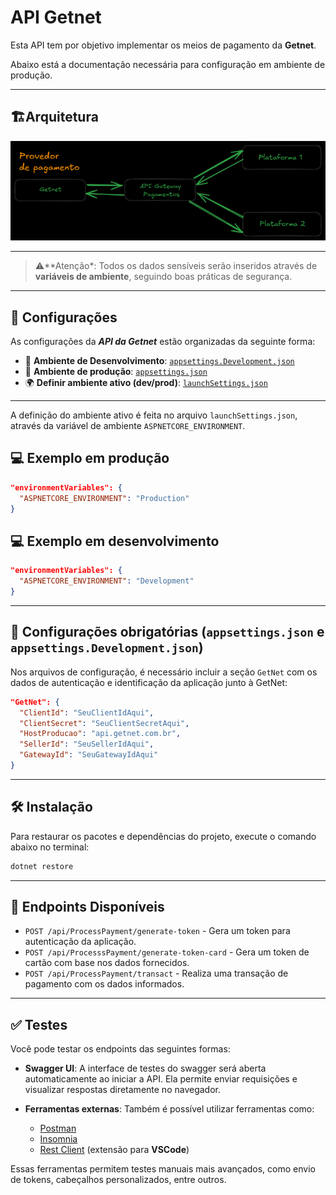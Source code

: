 # API Getnet

Esta API tem por objetivo implementar os meios de pagamento da **Getnet**.

Abaixo está a documentação necessária para configuração em ambiente de produção.

---

## 🏗️Arquitetura
![](Docs/Architecture/arquitetura_da_API.png)


---

> ⚠️**Atenção*: Todos os dados sensíveis serão inseridos através de **variáveis de ambiente**, seguindo boas práticas de segurança.

---

##  📁 Configurações
As configurações da _**API da Getnet**_ estão organizadas da seguinte forma:
-  🔧 **Ambiente de Desenvolvimento**: [`appsettings.Development.json`](appsettings.Development.json)
-  🚀 **Ambiente de produção**: [`appsettings.json`](appsettings.json)
-  🌍 **Definir ambiente ativo  (dev/prod)**: [`launchSettings.json`](Properties/launchSettings.json)

---

A definição do ambiente ativo é feita no arquivo `launchSettings.json`, através da variável de ambiente `ASPNETCORE_ENVIRONMENT`.


## 💻 Exemplo em  produção
```json
"environmentVariables": {
  "ASPNETCORE_ENVIRONMENT": "Production"
}

```


## 💻 Exemplo em  desenvolvimento
```json
"environmentVariables": {
  "ASPNETCORE_ENVIRONMENT": "Development"
}

```

---

## 🔐 Configurações obrigatórias (`appsettings.json` e `appsettings.Development.json`)

Nos arquivos de configuração, é necessário incluir a seção `GetNet` com os dados de autenticação e identificação da aplicação junto à GetNet:

```json
"GetNet": {
  "ClientId": "SeuClientIdAqui",
  "ClientSecret": "SeuClientSecretAqui",
  "HostProducao": "api.getnet.com.br",
  "SellerId": "SeuSellerIdAqui",
  "GatewayId": "SeuGatewayIdAqui"
}

```

---

## 🛠️ Instalação

Para restaurar os pacotes e dependências do projeto, execute o comando abaixo no terminal:

```bash
dotnet restore
```

---

## 📌 Endpoints Disponíveis

- `POST /api/ProcessPayment/generate-token` - Gera um token para autenticação da aplicação.
- `POST /api/ProcesssPayment/generate-token-card` - Gera um token de cartão com base nos dados fornecidos.
- `POST /api/ProcessPayment/transact` - Realiza uma transação de pagamento com os dados informados.

---

## ✅ Testes

Você pode testar os endpoints das seguintes formas:

- **Swagger UI**: A interface de testes do swagger será aberta automaticamente ao iniciar a API. Ela permite enviar requisições e visualizar respostas diretamente no navegador.

- **Ferramentas externas**: Também é possível utilizar ferramentas como:
  - [Postman](https://www.postman.com/)
  - [Insomnia](https://insomnia.rest/)
  - [Rest Client](https://marketplace.visualstudio.com/items?itemName=humao.rest-client) (extensão para **VSCode**)
  
Essas ferramentas permitem testes manuais mais avançados, como envio de tokens, cabeçalhos personalizados, entre outros.
